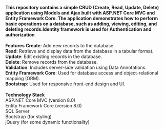 **This repository contains a simple CRUD (Create, Read, Update, Delete) application using Models and Ajax built with ASP.NET Core MVC and Entity Framework Core. The application demonstrates how to perform basic operations on a database, such as adding, viewing, editing, and deleting records.Identity framework is used for Authentication and authorization<br/><br/>
Features**
**Create**: Add new records to the database.<br/>
**Read**: Retrieve and display data from the database in a tabular format.<br/>
**Update**: Edit existing records in the database.<br/>
**Delete**: Remove records from the database.<br/>
**Validation**: Includes server-side validation using Data Annotations.<br/>
**Entity Framework Core**: Used for database access and object-relational mapping (ORM).<br/>
**Bootstrap**: Used for responsive front-end design and UI.<br/><br/>
**Technology Stack**<br/>
ASP.NET Core MVC (version 8.0)<br/>
Entity Framework Core (version 8.0)<br/>
SQL Server <br/>
Bootstrap (for styling)<br/>
jQuery (for some dynamic functionality)<br/>
